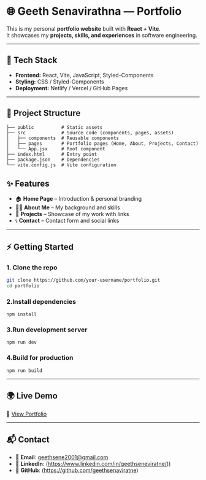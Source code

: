 # 🌐 Geeth Senavirathna — Portfolio

This is my personal **portfolio website** built with **React + Vite**.  
It showcases my **projects, skills, and experiences** in software engineering.

---

## 🚀 Tech Stack
- **Frontend:** React, Vite, JavaScript, Styled-Components  
- **Styling:** CSS / Styled-Components  
- **Deployment:** Netlify / Vercel / GitHub Pages  

---

## 📂 Project Structure

```plaintext
├── public          # Static assets
├── src             # Source code (components, pages, assets)
│   ├── components  # Reusable components
│   ├── pages       # Portfolio pages (Home, About, Projects, Contact)
│   └── App.jsx     # Root component
├── index.html      # Entry point
├── package.json    # Dependencies
└── vite.config.js  # Vite configuration
```


## ✨ Features
- 🏠 **Home Page** – Introduction & personal branding  
- 👨‍💻 **About Me** – My background and skills  
- 📂 **Projects** – Showcase of my work with links  
- 📞 **Contact** – Contact form and social links  

---

## ⚡ Getting Started

### 1. Clone the repo
```bash
git clone https://github.com/your-username/portfolio.git
cd portfolio
```

### 2.Install dependencies
```
npm install
```

### 3.Run development server
```
npm run dev
```

### 4.Build for production
```
npm run build
```

---

## 🌍 Live Demo
🔗 [View Portfolio](https://your-demo-link.com)

---

## 📬 Contact
- 📧 **Email**: geethsene2001@gmail.com  
- 💼 **LinkedIn**: (https://www.linkedin.com/in/geethseneviratne/))  
- 🐙 **GitHub**: (https://github.com/geethsenaviratne)  



